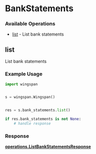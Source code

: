 # BankStatements

### Available Operations

* [list](#list) - List bank statements

## list

List bank statements

### Example Usage

```python
import wingspan


s = wingspan.Wingspan()


res = s.bank_statements.list()

if res.bank_statements is not None:
    # handle response
```


### Response

**[operations.ListBankStatementsResponse](../../models/operations/listbankstatementsresponse.md)**

